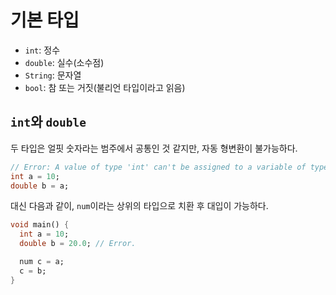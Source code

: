 # 기본 타입

- `int`: 정수
- `double`: 실수(소수점)
- `String`: 문자열
- `bool`: 참 또는 거짓(불리언 타입이라고 읽음)

## `int`와 `double`

두 타입은 얼핏 숫자라는 범주에서 공통인 것 같지만, 자동 형변환이 불가능하다.

```dart
// Error: A value of type 'int' can't be assigned to a variable of type 'double'.
int a = 10;
double b = a;
```

대신 다음과 같이, `num`이라는 상위의 타입으로 치환 후 대입이 가능하다.

```dart
void main() {
  int a = 10;
  double b = 20.0; // Error.

  num c = a;
  c = b;
}
```
